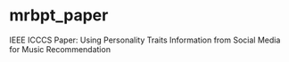 # mrbpt_paper
IEEE ICCCS Paper: Using Personality Traits Information from Social Media for Music Recommendation

